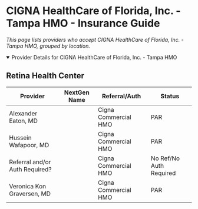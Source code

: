 # CIGNA HealthCare of Florida, Inc. - Tampa HMO - Insurance Guide

*This page lists providers who accept CIGNA HealthCare of Florida, Inc. - Tampa HMO, grouped by location.*

<details open><summary>Provider Details for CIGNA HealthCare of Florida, Inc. - Tampa HMO</summary>

## Retina Health Center

| Provider | NextGen Name | Referral/Auth | Status |
|----------|-------------|--------------|--------|
| Alexander Eaton, MD |  | Cigna Commercial HMO | PAR |
| Hussein Wafapoor, MD |  | Cigna Commercial HMO | PAR |
| Referral and/or Auth Required? |  | Cigna Commercial HMO | No Ref/No Auth Required |
| Veronica Kon Graversen, MD |  | Cigna Commercial HMO | PAR |

</details>

